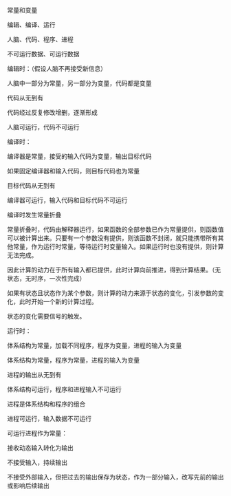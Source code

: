 常量和变量

编辑、编译、运行

人脑、代码、程序、进程

不可运行数据、可运行数据



编辑时：（假设人脑不再接受新信息）

人脑中一部分为常量，另一部分为变量，代码都是变量

代码从无到有

代码经过反复修改增删，逐渐形成

人脑可运行，代码不可运行



编译时：

编译器是常量，接受的输入代码为变量，输出目标代码

如果固定编译器和输入代码，则目标代码也为常量

目标代码从无到有

编译器可运行，输入代码和目标代码不可运行



编译时发生常量折叠

常量折叠时，代码由解释器运行，如果函数的全部参数已作为常量提供，则函数值可以被计算出来。只要有一个参数没有提供，则该函数不封闭，就只能携带所有其他常量，作为运行时常量，等待运行时变量输入。如果运行时也没有提供，则计算无法完成。

因此计算的动力在于所有输入都已提供，此时计算向前推进，得到计算结果。（无状态，无时序，一次性完成）

如果有状态且状态作为某个参数，则计算的动力来源于状态的变化，引发参数的变化，此时开始一个新的计算过程。

状态的变化需要信号的触发。



运行时：

体系结构为常量，加载不同程序，程序为变量，进程的输入为变量

体系结构为常量，程序为常量，进程的输入为变量

进程的输出从无到有

体系结构可运行，程序和进程输入不可运行

进程是体系结构和程序的组合

进程可运行，输入数据不可运行







可运行进程作为常量：

接收动态输入转化为输出

不接受输入，持续输出

不接受外部输入，但把过去的输出保存为状态，作为一部分输入，改写先前的输出或影响后续输出

